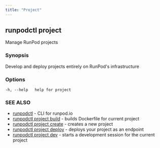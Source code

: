 ```yaml
---
title: "Project"
---
```


## runpodctl project

Manage RunPod projects

### Synopsis

Develop and deploy projects entirely on RunPod's infrastructure

### Options

```
-h, --help   help for project
```

### SEE ALSO

- [runpodctl](runpodctl.md) - CLI for runpod.io
- [runpodctl project build](runpodctl_project_build.md) - builds Dockerfile for current project
- [runpodctl project create](runpodctl_project_create.md) - creates a new project
- [runpodctl project deploy](runpodctl_project_deploy.md) - deploys your project as an endpoint
- [runpodctl project dev](runpodctl_project_dev.md) - starts a development session for the current project
